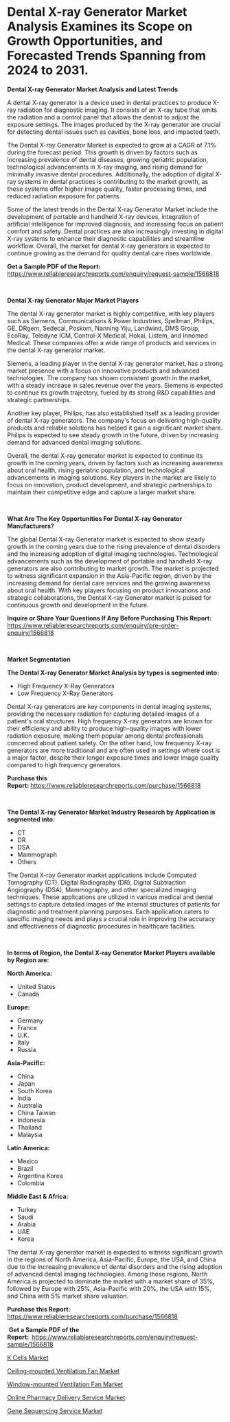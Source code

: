 <p><h1>Dental X-ray Generator Market Analysis Examines its Scope on Growth Opportunities, and Forecasted Trends Spanning from 2024 to 2031.</h1></p><p><strong>Dental X-ray Generator Market Analysis and Latest Trends</strong></p>
<p><p>A dental X-ray generator is a device used in dental practices to produce X-ray radiation for diagnostic imaging. It consists of an X-ray tube that emits the radiation and a control panel that allows the dentist to adjust the exposure settings. The images produced by the X-ray generator are crucial for detecting dental issues such as cavities, bone loss, and impacted teeth.</p><p>The Dental X-ray Generator Market is expected to grow at a CAGR of 7.1% during the forecast period. This growth is driven by factors such as increasing prevalence of dental diseases, growing geriatric population, technological advancements in X-ray imaging, and rising demand for minimally invasive dental procedures. Additionally, the adoption of digital X-ray systems in dental practices is contributing to the market growth, as these systems offer higher image quality, faster processing times, and reduced radiation exposure for patients.</p><p>Some of the latest trends in the Dental X-ray Generator Market include the development of portable and handheld X-ray devices, integration of artificial intelligence for improved diagnosis, and increasing focus on patient comfort and safety. Dental practices are also increasingly investing in digital X-ray systems to enhance their diagnostic capabilities and streamline workflow. Overall, the market for dental X-ray generators is expected to continue growing as the demand for quality dental care rises worldwide.</p></p>
<p><strong>Get a Sample PDF of the Report:&nbsp;</strong> <a href="https://www.reliableresearchreports.com/enquiry/request-sample/1566818">https://www.reliableresearchreports.com/enquiry/request-sample/1566818</a></p>
<p>&nbsp;</p>
<p><strong>Dental X-ray Generator Major Market Players</strong></p>
<p><p>The dental X-ray generator market is highly competitive, with key players such as Siemens, Communications & Power Industries, Spellman, Philips, GE, DRgem, Sedecal, Poskom, Nanning Yiju, Landwind, DMS Group, EcoRay, Teledyne ICM, Control-X Medical, Hokai, Listem, and Innomed Medical. These companies offer a wide range of products and services in the dental X-ray generator market.</p><p>Siemens, a leading player in the dental X-ray generator market, has a strong market presence with a focus on innovative products and advanced technologies. The company has shown consistent growth in the market, with a steady increase in sales revenue over the years. Siemens is expected to continue its growth trajectory, fueled by its strong R&D capabilities and strategic partnerships.</p><p>Another key player, Philips, has also established itself as a leading provider of dental X-ray generators. The company's focus on delivering high-quality products and reliable solutions has helped it gain a significant market share. Philips is expected to see steady growth in the future, driven by increasing demand for advanced dental imaging solutions.</p><p>Overall, the dental X-ray generator market is expected to continue its growth in the coming years, driven by factors such as increasing awareness about oral health, rising geriatric population, and technological advancements in imaging solutions. Key players in the market are likely to focus on innovation, product development, and strategic partnerships to maintain their competitive edge and capture a larger market share.</p></p>
<p>&nbsp;</p>
<p><strong>What Are The Key Opportunities For Dental X-ray Generator Manufacturers?</strong></p>
<p><p>The global Dental X-ray Generator market is expected to show steady growth in the coming years due to the rising prevalence of dental disorders and the increasing adoption of digital imaging technologies. Technological advancements such as the development of portable and handheld X-ray generators are also contributing to market growth. The market is projected to witness significant expansion in the Asia-Pacific region, driven by the increasing demand for dental care services and the growing awareness about oral health. With key players focusing on product innovations and strategic collaborations, the Dental X-ray Generator market is poised for continuous growth and development in the future.</p></p>
<p><strong>Inquire or Share Your Questions If Any Before Purchasing This Report:</strong> <a href="https://www.reliableresearchreports.com/enquiry/pre-order-enquiry/1566818">https://www.reliableresearchreports.com/enquiry/pre-order-enquiry/1566818</a></p>
<p>&nbsp;</p>
<p><strong>Market Segmentation</strong></p>
<p><strong>The Dental X-ray Generator Market Analysis by types is segmented into:</strong></p>
<p><ul><li>High Frequency X-Ray Generators</li><li>Low Frequency X-Ray Generators</li></ul></p>
<p><p>Dental X-ray generators are key components in dental imaging systems, providing the necessary radiation for capturing detailed images of a patient's oral structures. High frequency X-ray generators are known for their efficiency and ability to produce high-quality images with lower radiation exposure, making them popular among dental professionals concerned about patient safety. On the other hand, low frequency X-ray generators are more traditional and are often used in settings where cost is a major factor, despite their longer exposure times and lower image quality compared to high frequency generators.</p></p>
<p><strong>Purchase this Report:&nbsp;</strong><a href="https://www.reliableresearchreports.com/purchase/1566818">https://www.reliableresearchreports.com/purchase/1566818</a></p>
<p>&nbsp;</p>
<p><strong>The Dental X-ray Generator Market Industry Research by Application is segmented into:</strong></p>
<p><ul><li>CT</li><li>DR</li><li>DSA</li><li>Mammograph</li><li>Others</li></ul></p>
<p><p>The Dental X-ray Generator market applications include Computed Tomography (CT), Digital Radiography (DR), Digital Subtraction Angiography (DSA), Mammography, and other specialized imaging techniques. These applications are utilized in various medical and dental settings to capture detailed images of the internal structures of patients for diagnostic and treatment planning purposes. Each application caters to specific imaging needs and plays a crucial role in improving the accuracy and effectiveness of diagnostic procedures in healthcare facilities.</p></p>
<p>&nbsp;</p>
<p><strong>In terms of Region, the Dental X-ray Generator Market Players available by Region are:</strong></p>
<p>
    <p> <strong> North America: </strong>
        <ul>
            <li>United States</li>
            <li>Canada</li>
        </ul>
        </p> 
    <p> <strong> Europe: </strong>
        <ul>
            <li>Germany</li>
            <li>France</li>
            <li>U.K.</li>
            <li>Italy</li>
            <li>Russia</li>
        </ul>
        </p> 
    <p> <strong> Asia-Pacific: </strong>
        <ul>
            <li>China</li>
            <li>Japan</li>
            <li>South Korea</li>
            <li>India</li>
            <li>Australia</li>
            <li>China Taiwan</li>
            <li>Indonesia</li>
            <li>Thailand</li>
            <li>Malaysia</li>
        </ul>
        </p> 
    <p> <strong> Latin America: </strong>
        <ul>
            <li>Mexico</li>
            <li>Brazil</li>
            <li>Argentina Korea</li>
            <li>Colombia</li>
        </ul>
        </p> 
    <p> <strong> Middle East & Africa: </strong>
        <ul>
            <li>Turkey</li>
            <li>Saudi</li>
            <li>Arabia</li>
            <li>UAE</li>
            <li>Korea</li>
        </ul>
    </p>
    </p>
<p><p>The dental X-ray generator market is expected to witness significant growth in the regions of North America, Asia-Pacific, Europe, the USA, and China due to the increasing prevalence of dental disorders and the rising adoption of advanced dental imaging technologies. Among these regions, North America is projected to dominate the market with a market share of 35%, followed by Europe with 25%, Asia-Pacific with 20%, the USA with 15%, and China with 5% market share valuation.</p></p>
<p><strong>Purchase this Report: </strong><a href="https://www.reliableresearchreports.com/purchase/1566818">https://www.reliableresearchreports.com/purchase/1566818</a></p>
<p>&nbsp;<strong>Get a Sample PDF of the Report:&nbsp;&nbsp;</strong><a href="https://www.reliableresearchreports.com/enquiry/request-sample/1566818">https://www.reliableresearchreports.com/enquiry/request-sample/1566818</a></p>
<p><strong></strong></p>
<p><p><a href="https://medium.com/@evertkohler82/analyzing-k-cells-market-global-industry-perspective-and-forecast-2024-to-2031-d19d6c03b0e3">K Cells Market</a></p><p><a href="https://github.com/RichRobinson5/Market-Research-Report-List-3/blob/main/ceiling-mounted-ventilation-fan-market.md">Ceiling-mounted Ventilation Fan Market</a></p><p><a href="https://github.com/gdfhhhj/Market-Research-Report-List-3/blob/main/window-mounted-ventilation-fan-market.md">Window-mounted Ventilation Fan Market</a></p><p><a href="https://medium.com/@marcoshoppe2023/online-pharmacy-delivery-service-market-size-and-market-trends-complete-industry-overview-2024-to-5c6ede45f8b7">Online Pharmacy Delivery Service Market</a></p><p><a href="https://medium.com/@marcoshoppe2023/gene-sequencing-service-market-trends-and-market-analysis-forecasted-for-period-2024-2031-46ff1b67a185">Gene Sequencing Service Market</a></p></p>